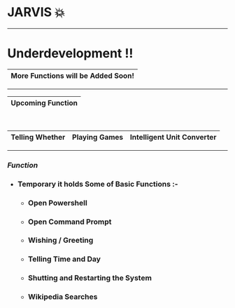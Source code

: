 # JARVIS :boom: 
- - -
# Underdevelopment !!
More Functions will be Added Soon!|
|--|

- - -
| Upcoming Function |
|--|
<br>

|Telling Whether |Playing Games |Intelligent Unit Converter|
|--|--|--|
- - -
### *Function*
  - ### Temporary it holds Some of Basic Functions :-
     - ### Open Powershell 
     - ### Open Command Prompt 
     - ### Wishing / Greeting
     - ### Telling Time and Day 
     - ### Shutting and Restarting the System
     - ### Wikipedia Searches 